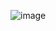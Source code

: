 ![image](https://github.com/JeffreySarnoff/WindowedFunctions.jl/assets/1682118/4aeb1067-cc75-44dd-b21f-0dab6b98c236)
